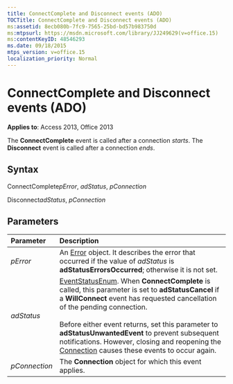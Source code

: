 ```yaml
---
title: ConnectComplete and Disconnect events (ADO)
TOCTitle: ConnectComplete and Disconnect events (ADO)
ms:assetid: 8ecb080b-7fc9-7565-25bd-bd57b983750d
ms:mtpsurl: https://msdn.microsoft.com/library/JJ249629(v=office.15)
ms:contentKeyID: 48546293
ms.date: 09/18/2015
mtps_version: v=office.15
localization_priority: Normal
---
```


# ConnectComplete and Disconnect events (ADO)

**Applies to**: Access 2013, Office 2013

The **ConnectComplete** event is called after a connection *starts*. The **Disconnect** event is called after a connection *ends*.

## Syntax

ConnectComplete*pError*, *adStatus*, *pConnection*

Disconnect*adStatus*, *pConnection*

## Parameters

|Parameter|Description|
|:--------|:----------|
|*pError* |An [Error](error-object-ado.md) object. It describes the error that occurred if the value of *adStatus* is **adStatusErrorsOccurred**; otherwise it is not set.|
|*adStatus* |[EventStatusEnum](eventstatusenum.md). When **ConnectComplete** is called, this parameter is set to **adStatusCancel** if a **WillConnect** event has requested cancellation of the pending connection.<br/><br/>Before either event returns, set this parameter to **adStatusUnwantedEvent** to prevent subsequent notifications. However, closing and reopening the [Connection](connection-object-ado.md) causes these events to occur again.|
|*pConnection* |The **Connection** object for which this event applies.|

